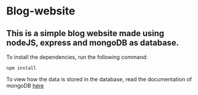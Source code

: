 # Blog-website

## This is a simple blog website made using nodeJS, express and mongoDB as database. 

To install the dependencies, run the following command: 
```
npm install
```

To view how the data is stored in the database, read the documentation of mongoDB [here](https://www.mongodb.com/docs/manual/introduction/)

